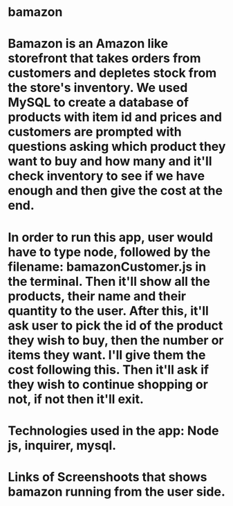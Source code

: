 #   bamazon


#   Bamazon is an Amazon like storefront that takes orders from customers and depletes stock from the store's inventory. We        used MySQL to create a database of products with item id and prices and customers are prompted with questions asking           which product they want to buy and how many and it'll check inventory to see if we have enough and then give the cost at       the end. 

#   In order to run this app, user would have to type node, followed by the filename: bamazonCustomer.js in the terminal. Then     it'll show all the products, their name and their quantity to the user. After this, it'll ask user to pick the id of the       product they wish to buy, then the number or items they want. I'll give them the cost following this. Then it'll ask if        they wish to continue shopping or not, if not then it'll exit. 


#   Technologies used in the app: Node js, inquirer, mysql. 

#   Links of Screenshoots that shows bamazon running from the user side. 



